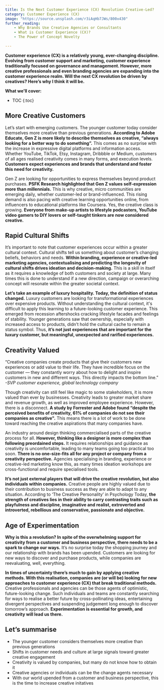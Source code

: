 ```yaml
---
title: Is the Next Customer Experience (CX) Revolution Creative-Led?
category: Customer Experience (CX)
image: "https://source.unsplash.com/r3iAqHb7JWs/800x430"
further_reading:
    - Why Brands Use Creative Agencies or Consultants
    - What is Customer Experience (CX)?
    - The Power of Concept Novelty
    
---
```


**Customer experience (CX) is a relatively young, ever-changing discipline. Evolving from customer support and marketing, customer experience traditionally focused on governance and management. However, more creative professionals and even branding agencies are expanding into the customer experience realm. Will the next CX revolution be driven by creatives? Here’s why I think it will be.**

**What we'll cover:**
* TOC
{:toc}

## More Creative Customers

Let’s start with emerging customers. The younger customer today consider themselves more creative than previous generations. **According to Adobe Educate, Gen Z is more likely to describe themselves as creative, “always looking for a better way to do something”.** This comes as no surprise with the increase in expressive digital platforms and information access. Whether YouTube, TikTok, Etsy, Instagram, Dribbble or Medium, customers of all ages realised creativity comes in many forms, and execution levels. **Customers expect experiences and brands that understand and foster this need for creativity.**

Gen Z are looking for opportunities to express themselves beyond product purchases. **PSFK Research highlighted that Gen Z values self-expression more than millennials.** This is why creative, micro communities are emerging daily, whether customer-led or brand-influenced. This rising demand is also pacing with creative learning opportunities online, from influencers to educational platforms like Coursera. Yes, the creative class is growing. **Everyone from make-up artists to lifestyle podcasters, YouTube video gamers to DIY lovers or self-taught tinkers are now considered creative.** 

## Rapid Cultural Shifts

It’s important to note that customer experiences occur within a greater cultural context. Cultural shifts tell us something about customer’s changing beliefs, behaviors and needs. **Within branding, experience or creative-led marketing agencies, contextualising and predicting the longevity of cultural shifts drives ideation and decision-making.** This is a skill in itself as it requires a knowledge of both customers and society at large. Many times this is done to understand if a new direction, campaign or overarching concept will resonate within the greater societal context. 

**Let’s take an example of luxury hospitality. Today, the definition of status changed.** Luxury customers are looking for transformational experiences over expensive products. Without understanding the cultural context, it's difficult to apply this learning to a future-looking customer experience. This emerged from recession aftershocks cracking lifestyle facades and feelings of stability. Younger generations saw that ownership, especially with increased access to products, didn’t hold the cultural cache to remain a status symbol. Thus, **it’s not just experiences that are important for the luxury customer, but meaningful, unexpected and rarified experiences.**

## Creativity Valued

“Creative companies create products that give their customers new experiences or add value to their life. They have incredible focus on the customer — they constantly worry about how to delight and inspire customers in new and different ways. This directly impacts the bottom line.” *-SVP customer experience, global technology company*

Though creativity can still feel like magic to some stakeholders, it is more valued than ever by businesses. Creativity leads to greater market share and revenue growth, as well as improved employee experience. However, there is a disconnect. **A study by Forrester and Adobe found “despite the perceived benefits of creativity, 61% of companies do not see their companies as creative".** This means there is a lot of work to be done toward reaching the creative aspirations that many companies have.

An industry around design thinking commercialised parts of the creative process for all. **However, thinking like a designer is more complex than following preordained steps.** It requires relationships and guidance as creativity is uncomfortable, leading to many teams going too practical too soon. **There is no one-size-fits all for any project or company from a creativity perspective.** Agencies specialising in branding, experience or creative-led marketing know this, as many times ideation workshops are cross-functional and require specialised tools.

**It’s not just external players that will drive the creative revolution, but also individuals within companies.** Creative people are highly valued due to their contribution to business success as they are able to adapt to any situation. According to ‘The Creative Personality’ in Psychology Today, **the strength of creatives lies in their ability to carry contrasting traits such as playfulness and discipline, imaginative and realist, extroverted and introverted, rebellious and conservative, passionate and objective.**

## Age of Experimentation

**Why is this a revolution? In spite of the overwhelming support for creativity from a customer and business perspective, there needs to be a spark to change our ways.** It’s no surprise today the shopping journey and our relationship with brands has been upended. Customers are looking for new ways to discover and purchase products, while companies are reevaluating, well, everything. 

**In times of uncertainty there’s much to gain by applying creative methods. With this realisation, companies are (or will be) looking for new approaches to customer experience (CX) that break traditional methods.** Creative professionals and agencies can be those agents of optimistic, future-looking change. Such individuals and teams are constantly searching for ways to realise a better future by cross-pollinating ideas, entertaining divergent perspectives and suspending judgement long enough to discover tomorrow’s approach. **Experimentation is essential for growth, and creativity will lead us there.**

## Let’s summarise

- The younger customer considers themselves more creative than previous generations
- Shifts in customer needs and culture at large signals toward greater creative engagement
- Creativity is valued by companies, but many do not know how to obtain it
- Creative agencies or individuals can be the change agents necessary
- With our world upended from a customer and business perspective, this is the time to increase creative initatives

